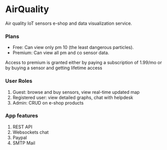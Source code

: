 # AirQuality

Air quality IoT sensors e-shop and data visualization  service.

### Plans

* Free: Can view only pm 10 (the least dangerous particles).
* Premium: Can view all pm and co sensor data.

Access to premium is granted either by paying a subscription of 1.99/mo or by buying a sensor and getting lifetime access

### User Roles

1. Guest: browse and buy sensors, view real-time updated map
1. Registered user: view detailed graphs, chat with helpdesk
1. Admin: CRUD on e-shop products


### App features
1. REST API
1. Websockets chat
1. Paypal
1. SMTP Mail
